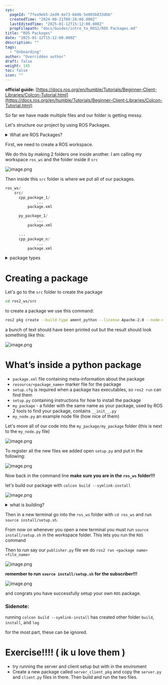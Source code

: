 ```yaml
---
sys:
  pageId: "7fea9eb5-2ed9-4e73-b6d6-5e093b833dbb"
  createdTime: "2024-08-21T00:28:00.000Z"
  lastEditedTime: "2025-01-12T15:12:00.000Z"
  propFilepath: "docs/Guides/intro_to_ROS2/ROS Packages.md"
title: "ROS Packages"
date: "2025-01-12T15:12:00.000Z"
description: ""
tags:
  - "Onboarding"
author: "Overridden author"
draft: false
weight: 145
toc: false
icon: ""
---
```


**official guide:** [https://docs.ros.org/en/humble/Tutorials/Beginner-Client-Libraries/Colcon-Tutorial.html](https://docs.ros.org/en/humble/Tutorials/Beginner-Client-Libraries/Colcon-Tutorial.html)

So far we have made multiple files and our folder is getting messy.

Let's structure our project by using ROS Packages.

<details>

<summary>What are ROS Packages?</summary>

ROS Packages are, as the name implies, packages of code that are highly sharable between ROS developers.

They consist of a folder, `package.xml` file, and source code

```python
      cpp_package_1/
		      ... imagine much code files here ..
          package.xml
```

</details>

First, we need to create a ROS workspace.

We do this by making 2 folders one inside another. I am calling my workspace `ros_ws` and the folder inside it `src`

![image.png](https://prod-files-secure.s3.us-west-2.amazonaws.com/d518164a-d88e-44d1-a4ee-3adb3bd8bce0/70706947-fd18-4537-a67b-e12946812d31/image.png?X-Amz-Algorithm=AWS4-HMAC-SHA256&X-Amz-Content-Sha256=UNSIGNED-PAYLOAD&X-Amz-Credential=ASIAZI2LB466RKSB5VKI%2F20250518%2Fus-west-2%2Fs3%2Faws4_request&X-Amz-Date=20250518T024057Z&X-Amz-Expires=3600&X-Amz-Security-Token=IQoJb3JpZ2luX2VjELH%2F%2F%2F%2F%2F%2F%2F%2F%2F%2FwEaCXVzLXdlc3QtMiJHMEUCIHKZOo9kob2n2Fa1acQn9DReOMxhn0%2BWbWdWpwvRD56oAiEAwZPr4bzz%2FgVVLAUZUhtv4r5wmFfLmU0mcC1m6bhAkdUq%2FwMIahAAGgw2Mzc0MjMxODM4MDUiDKBN6k8h21SggNi4GyrcA4XbUgG2r%2FsLTT2zlvjau3E80hihrrYhA%2FFz%2BLW09Y0eup1JMOhTwF9XQ1UwfDD1W2Yx2QcBviD4bwxSd6IPbbl2lRTT3mUZhrzKlbL6X72%2Bpzs3AlpE%2BArfS68yZqP4sxGgzfGmilvLH%2FGaaeK6TpMkHiBENS%2FbY24zlRtj2j3iG4DGnqhtnJ2qib88%2FB0a3DeboQu%2FGy5jklhwWsSRF4nIAm6hpedJKfpc519D%2BvK0Keqm1%2F4iyyTnFcrCg59u5hbUbZAkpydHNWdaOYShcMvuuoNjdN7EvbnP0UnR%2FboQ%2F8eH%2BLjtRFMG6ZQTMf56vtn8WJQbFfn80xUTLJR6g5erSjo97Ne%2Fg99m7%2Fl6V4hppy8oZtEr5evkbXrmWYsZZ7TkAEPbqgdHaUTb0zZk4uRwOn2vNHB1Tqad%2FFP9vSalrMEyLOfqCdM%2ByewLYOEadJznUYn9H7zB%2BY76wAPKwqww89yHPPlWW89BrJ3U5IDp5JW4GH7M5ow%2FIQQr1%2BIaqH2UCFxOLkQc9n%2Bs3IbmRxLo6PENz8Wcnov%2BHV%2BfsfVvGumOKuSYlNQPw%2Bzb1Qovpsr09gULgWDAj1B7wsXG7Ne726FVkDXCDZPAWI1SNcwDmHZy9cI6Wghd8ocMMO3XpMEGOqUBue7CTo%2B26zKmW6E%2BeETKtV0%2BxzrCKoLv14FGhO7Fx0WqAO5iWgbAyATLPFEdAnDYf%2FBtO7Mr8CrEtQw5KqYmx715q%2FBtbNDAge%2FFnNIsLWTFMbpi7FdJMC1s5C7Rmeh5TGrx%2FcYYm7Fhp8EdTaVCfxtua1SE2SWsB%2Fs0IpekIDDMJQsm6EBuxqDDZTxVyVEyQokbUm%2BfjXOI0ldEkAS7tTftNPoV&X-Amz-Signature=753e7b26af69a6add0539f64bc33de08094af98e1c7251fdcb08d723fe34e685&X-Amz-SignedHeaders=host&x-id=GetObject)

Then inside this `src` folder is where we put all of our packages.

```python
ros_ws/
    src/
      cpp_package_1/
		      ...
          package.xml

      py_package_1/
		      ...
          package.xml

      ...
      cpp_package_n/
		      ...
          package.xml

```

<details>

<summary>package types</summary>

packages can be either `C++` or python.

the intern file structure is different for each but for this guide we will stick to creating python packages

</details>

# Creating a package

Let's go to the `src` folder to create the package

```bash
cd ros2_ws/src
```

to create a package we use this command:

```bash
ros2 pkg create --build-type ament_python --license Apache-2.0 --node-name my_node my_package
```

a bunch of text should have been printed out but the result should look something like this:

![image.png](https://prod-files-secure.s3.us-west-2.amazonaws.com/d518164a-d88e-44d1-a4ee-3adb3bd8bce0/e6cf1e3f-8512-4a3e-b131-079f800bf3e8/image.png?X-Amz-Algorithm=AWS4-HMAC-SHA256&X-Amz-Content-Sha256=UNSIGNED-PAYLOAD&X-Amz-Credential=ASIAZI2LB466RKSB5VKI%2F20250518%2Fus-west-2%2Fs3%2Faws4_request&X-Amz-Date=20250518T024057Z&X-Amz-Expires=3600&X-Amz-Security-Token=IQoJb3JpZ2luX2VjELH%2F%2F%2F%2F%2F%2F%2F%2F%2F%2FwEaCXVzLXdlc3QtMiJHMEUCIHKZOo9kob2n2Fa1acQn9DReOMxhn0%2BWbWdWpwvRD56oAiEAwZPr4bzz%2FgVVLAUZUhtv4r5wmFfLmU0mcC1m6bhAkdUq%2FwMIahAAGgw2Mzc0MjMxODM4MDUiDKBN6k8h21SggNi4GyrcA4XbUgG2r%2FsLTT2zlvjau3E80hihrrYhA%2FFz%2BLW09Y0eup1JMOhTwF9XQ1UwfDD1W2Yx2QcBviD4bwxSd6IPbbl2lRTT3mUZhrzKlbL6X72%2Bpzs3AlpE%2BArfS68yZqP4sxGgzfGmilvLH%2FGaaeK6TpMkHiBENS%2FbY24zlRtj2j3iG4DGnqhtnJ2qib88%2FB0a3DeboQu%2FGy5jklhwWsSRF4nIAm6hpedJKfpc519D%2BvK0Keqm1%2F4iyyTnFcrCg59u5hbUbZAkpydHNWdaOYShcMvuuoNjdN7EvbnP0UnR%2FboQ%2F8eH%2BLjtRFMG6ZQTMf56vtn8WJQbFfn80xUTLJR6g5erSjo97Ne%2Fg99m7%2Fl6V4hppy8oZtEr5evkbXrmWYsZZ7TkAEPbqgdHaUTb0zZk4uRwOn2vNHB1Tqad%2FFP9vSalrMEyLOfqCdM%2ByewLYOEadJznUYn9H7zB%2BY76wAPKwqww89yHPPlWW89BrJ3U5IDp5JW4GH7M5ow%2FIQQr1%2BIaqH2UCFxOLkQc9n%2Bs3IbmRxLo6PENz8Wcnov%2BHV%2BfsfVvGumOKuSYlNQPw%2Bzb1Qovpsr09gULgWDAj1B7wsXG7Ne726FVkDXCDZPAWI1SNcwDmHZy9cI6Wghd8ocMMO3XpMEGOqUBue7CTo%2B26zKmW6E%2BeETKtV0%2BxzrCKoLv14FGhO7Fx0WqAO5iWgbAyATLPFEdAnDYf%2FBtO7Mr8CrEtQw5KqYmx715q%2FBtbNDAge%2FFnNIsLWTFMbpi7FdJMC1s5C7Rmeh5TGrx%2FcYYm7Fhp8EdTaVCfxtua1SE2SWsB%2Fs0IpekIDDMJQsm6EBuxqDDZTxVyVEyQokbUm%2BfjXOI0ldEkAS7tTftNPoV&X-Amz-Signature=1b4105f8b85650a9165cb47001b537efa3e8b81e4458298214d9aa5f03f83782&X-Amz-SignedHeaders=host&x-id=GetObject)

# What’s inside a python package

- `package.xml` file containing meta-information about the package
- `resource/<package_name>` marker file for the package
- `setup.cfg` is required when a package has executables, so `ros2 run` can find them
- `setup.py` containing instructions for how to install the package
- `my_package` - a folder with the same name as your package, used by ROS 2 tools to find your package, contains `__init__.py`
- `my_node.py` an example node file (how nice of them)

Let's move all of our code into the `my_package/my_package` folder (this is next to the `my_node.py` file)

![image.png](https://prod-files-secure.s3.us-west-2.amazonaws.com/d518164a-d88e-44d1-a4ee-3adb3bd8bce0/9ce58f11-0da9-4d3e-b86d-506a9685d378/image.png?X-Amz-Algorithm=AWS4-HMAC-SHA256&X-Amz-Content-Sha256=UNSIGNED-PAYLOAD&X-Amz-Credential=ASIAZI2LB466RKSB5VKI%2F20250518%2Fus-west-2%2Fs3%2Faws4_request&X-Amz-Date=20250518T024057Z&X-Amz-Expires=3600&X-Amz-Security-Token=IQoJb3JpZ2luX2VjELH%2F%2F%2F%2F%2F%2F%2F%2F%2F%2FwEaCXVzLXdlc3QtMiJHMEUCIHKZOo9kob2n2Fa1acQn9DReOMxhn0%2BWbWdWpwvRD56oAiEAwZPr4bzz%2FgVVLAUZUhtv4r5wmFfLmU0mcC1m6bhAkdUq%2FwMIahAAGgw2Mzc0MjMxODM4MDUiDKBN6k8h21SggNi4GyrcA4XbUgG2r%2FsLTT2zlvjau3E80hihrrYhA%2FFz%2BLW09Y0eup1JMOhTwF9XQ1UwfDD1W2Yx2QcBviD4bwxSd6IPbbl2lRTT3mUZhrzKlbL6X72%2Bpzs3AlpE%2BArfS68yZqP4sxGgzfGmilvLH%2FGaaeK6TpMkHiBENS%2FbY24zlRtj2j3iG4DGnqhtnJ2qib88%2FB0a3DeboQu%2FGy5jklhwWsSRF4nIAm6hpedJKfpc519D%2BvK0Keqm1%2F4iyyTnFcrCg59u5hbUbZAkpydHNWdaOYShcMvuuoNjdN7EvbnP0UnR%2FboQ%2F8eH%2BLjtRFMG6ZQTMf56vtn8WJQbFfn80xUTLJR6g5erSjo97Ne%2Fg99m7%2Fl6V4hppy8oZtEr5evkbXrmWYsZZ7TkAEPbqgdHaUTb0zZk4uRwOn2vNHB1Tqad%2FFP9vSalrMEyLOfqCdM%2ByewLYOEadJznUYn9H7zB%2BY76wAPKwqww89yHPPlWW89BrJ3U5IDp5JW4GH7M5ow%2FIQQr1%2BIaqH2UCFxOLkQc9n%2Bs3IbmRxLo6PENz8Wcnov%2BHV%2BfsfVvGumOKuSYlNQPw%2Bzb1Qovpsr09gULgWDAj1B7wsXG7Ne726FVkDXCDZPAWI1SNcwDmHZy9cI6Wghd8ocMMO3XpMEGOqUBue7CTo%2B26zKmW6E%2BeETKtV0%2BxzrCKoLv14FGhO7Fx0WqAO5iWgbAyATLPFEdAnDYf%2FBtO7Mr8CrEtQw5KqYmx715q%2FBtbNDAge%2FFnNIsLWTFMbpi7FdJMC1s5C7Rmeh5TGrx%2FcYYm7Fhp8EdTaVCfxtua1SE2SWsB%2Fs0IpekIDDMJQsm6EBuxqDDZTxVyVEyQokbUm%2BfjXOI0ldEkAS7tTftNPoV&X-Amz-Signature=9bdc9ff40f93cfeefe15445109cd34552deb9a1c13eff1eff107a7c747841dc8&X-Amz-SignedHeaders=host&x-id=GetObject)

To register all the new files we added open `setup.py` and put in the following:

![image.png](https://prod-files-secure.s3.us-west-2.amazonaws.com/d518164a-d88e-44d1-a4ee-3adb3bd8bce0/1cd7c262-4cae-4496-9d75-c178537d24a2/image.png?X-Amz-Algorithm=AWS4-HMAC-SHA256&X-Amz-Content-Sha256=UNSIGNED-PAYLOAD&X-Amz-Credential=ASIAZI2LB466RKSB5VKI%2F20250518%2Fus-west-2%2Fs3%2Faws4_request&X-Amz-Date=20250518T024057Z&X-Amz-Expires=3600&X-Amz-Security-Token=IQoJb3JpZ2luX2VjELH%2F%2F%2F%2F%2F%2F%2F%2F%2F%2FwEaCXVzLXdlc3QtMiJHMEUCIHKZOo9kob2n2Fa1acQn9DReOMxhn0%2BWbWdWpwvRD56oAiEAwZPr4bzz%2FgVVLAUZUhtv4r5wmFfLmU0mcC1m6bhAkdUq%2FwMIahAAGgw2Mzc0MjMxODM4MDUiDKBN6k8h21SggNi4GyrcA4XbUgG2r%2FsLTT2zlvjau3E80hihrrYhA%2FFz%2BLW09Y0eup1JMOhTwF9XQ1UwfDD1W2Yx2QcBviD4bwxSd6IPbbl2lRTT3mUZhrzKlbL6X72%2Bpzs3AlpE%2BArfS68yZqP4sxGgzfGmilvLH%2FGaaeK6TpMkHiBENS%2FbY24zlRtj2j3iG4DGnqhtnJ2qib88%2FB0a3DeboQu%2FGy5jklhwWsSRF4nIAm6hpedJKfpc519D%2BvK0Keqm1%2F4iyyTnFcrCg59u5hbUbZAkpydHNWdaOYShcMvuuoNjdN7EvbnP0UnR%2FboQ%2F8eH%2BLjtRFMG6ZQTMf56vtn8WJQbFfn80xUTLJR6g5erSjo97Ne%2Fg99m7%2Fl6V4hppy8oZtEr5evkbXrmWYsZZ7TkAEPbqgdHaUTb0zZk4uRwOn2vNHB1Tqad%2FFP9vSalrMEyLOfqCdM%2ByewLYOEadJznUYn9H7zB%2BY76wAPKwqww89yHPPlWW89BrJ3U5IDp5JW4GH7M5ow%2FIQQr1%2BIaqH2UCFxOLkQc9n%2Bs3IbmRxLo6PENz8Wcnov%2BHV%2BfsfVvGumOKuSYlNQPw%2Bzb1Qovpsr09gULgWDAj1B7wsXG7Ne726FVkDXCDZPAWI1SNcwDmHZy9cI6Wghd8ocMMO3XpMEGOqUBue7CTo%2B26zKmW6E%2BeETKtV0%2BxzrCKoLv14FGhO7Fx0WqAO5iWgbAyATLPFEdAnDYf%2FBtO7Mr8CrEtQw5KqYmx715q%2FBtbNDAge%2FFnNIsLWTFMbpi7FdJMC1s5C7Rmeh5TGrx%2FcYYm7Fhp8EdTaVCfxtua1SE2SWsB%2Fs0IpekIDDMJQsm6EBuxqDDZTxVyVEyQokbUm%2BfjXOI0ldEkAS7tTftNPoV&X-Amz-Signature=54033d4693bb9bfa606fd93bd874374cb511d2c1f6670efc3bbe5a136de218c5&X-Amz-SignedHeaders=host&x-id=GetObject)

Now back in the command line **make sure you are in the** **`ros_ws`** **folder!!!**

let's build our package with `colcon build --symlink-install`

![image.png](https://prod-files-secure.s3.us-west-2.amazonaws.com/d518164a-d88e-44d1-a4ee-3adb3bd8bce0/2f2a0d27-b173-48fd-b189-5f5c0ce65619/image.png?X-Amz-Algorithm=AWS4-HMAC-SHA256&X-Amz-Content-Sha256=UNSIGNED-PAYLOAD&X-Amz-Credential=ASIAZI2LB466RKSB5VKI%2F20250518%2Fus-west-2%2Fs3%2Faws4_request&X-Amz-Date=20250518T024057Z&X-Amz-Expires=3600&X-Amz-Security-Token=IQoJb3JpZ2luX2VjELH%2F%2F%2F%2F%2F%2F%2F%2F%2F%2FwEaCXVzLXdlc3QtMiJHMEUCIHKZOo9kob2n2Fa1acQn9DReOMxhn0%2BWbWdWpwvRD56oAiEAwZPr4bzz%2FgVVLAUZUhtv4r5wmFfLmU0mcC1m6bhAkdUq%2FwMIahAAGgw2Mzc0MjMxODM4MDUiDKBN6k8h21SggNi4GyrcA4XbUgG2r%2FsLTT2zlvjau3E80hihrrYhA%2FFz%2BLW09Y0eup1JMOhTwF9XQ1UwfDD1W2Yx2QcBviD4bwxSd6IPbbl2lRTT3mUZhrzKlbL6X72%2Bpzs3AlpE%2BArfS68yZqP4sxGgzfGmilvLH%2FGaaeK6TpMkHiBENS%2FbY24zlRtj2j3iG4DGnqhtnJ2qib88%2FB0a3DeboQu%2FGy5jklhwWsSRF4nIAm6hpedJKfpc519D%2BvK0Keqm1%2F4iyyTnFcrCg59u5hbUbZAkpydHNWdaOYShcMvuuoNjdN7EvbnP0UnR%2FboQ%2F8eH%2BLjtRFMG6ZQTMf56vtn8WJQbFfn80xUTLJR6g5erSjo97Ne%2Fg99m7%2Fl6V4hppy8oZtEr5evkbXrmWYsZZ7TkAEPbqgdHaUTb0zZk4uRwOn2vNHB1Tqad%2FFP9vSalrMEyLOfqCdM%2ByewLYOEadJznUYn9H7zB%2BY76wAPKwqww89yHPPlWW89BrJ3U5IDp5JW4GH7M5ow%2FIQQr1%2BIaqH2UCFxOLkQc9n%2Bs3IbmRxLo6PENz8Wcnov%2BHV%2BfsfVvGumOKuSYlNQPw%2Bzb1Qovpsr09gULgWDAj1B7wsXG7Ne726FVkDXCDZPAWI1SNcwDmHZy9cI6Wghd8ocMMO3XpMEGOqUBue7CTo%2B26zKmW6E%2BeETKtV0%2BxzrCKoLv14FGhO7Fx0WqAO5iWgbAyATLPFEdAnDYf%2FBtO7Mr8CrEtQw5KqYmx715q%2FBtbNDAge%2FFnNIsLWTFMbpi7FdJMC1s5C7Rmeh5TGrx%2FcYYm7Fhp8EdTaVCfxtua1SE2SWsB%2Fs0IpekIDDMJQsm6EBuxqDDZTxVyVEyQokbUm%2BfjXOI0ldEkAS7tTftNPoV&X-Amz-Signature=8052c131482d0b8db9b522db4907c3fd3aacb8abdc079118aa977d9147261ae2&X-Amz-SignedHeaders=host&x-id=GetObject)

<details>

<summary>what is building?</summary>

if you are a CS major at Rose-Hulman you will learn the answer to this in CSSE132

but TLDR; is it combines all the code files into one program that can be run easily 

</details>

Then in a new terminal go into the `ros_ws` folder with `cd ros_ws` and run `source install/setup.sh`. 

From now on whenever you open a new terminal you must run `source install/setup.sh` in the workspace folder. This lets you run the `ROS` command

Then to run say our `publisher.py` file we do `ros2 run <package name> <file_name>`

![image.png](https://prod-files-secure.s3.us-west-2.amazonaws.com/d518164a-d88e-44d1-a4ee-3adb3bd8bce0/4f4b1219-3a44-4632-aa0a-ce3471699f59/image.png?X-Amz-Algorithm=AWS4-HMAC-SHA256&X-Amz-Content-Sha256=UNSIGNED-PAYLOAD&X-Amz-Credential=ASIAZI2LB466RKSB5VKI%2F20250518%2Fus-west-2%2Fs3%2Faws4_request&X-Amz-Date=20250518T024057Z&X-Amz-Expires=3600&X-Amz-Security-Token=IQoJb3JpZ2luX2VjELH%2F%2F%2F%2F%2F%2F%2F%2F%2F%2FwEaCXVzLXdlc3QtMiJHMEUCIHKZOo9kob2n2Fa1acQn9DReOMxhn0%2BWbWdWpwvRD56oAiEAwZPr4bzz%2FgVVLAUZUhtv4r5wmFfLmU0mcC1m6bhAkdUq%2FwMIahAAGgw2Mzc0MjMxODM4MDUiDKBN6k8h21SggNi4GyrcA4XbUgG2r%2FsLTT2zlvjau3E80hihrrYhA%2FFz%2BLW09Y0eup1JMOhTwF9XQ1UwfDD1W2Yx2QcBviD4bwxSd6IPbbl2lRTT3mUZhrzKlbL6X72%2Bpzs3AlpE%2BArfS68yZqP4sxGgzfGmilvLH%2FGaaeK6TpMkHiBENS%2FbY24zlRtj2j3iG4DGnqhtnJ2qib88%2FB0a3DeboQu%2FGy5jklhwWsSRF4nIAm6hpedJKfpc519D%2BvK0Keqm1%2F4iyyTnFcrCg59u5hbUbZAkpydHNWdaOYShcMvuuoNjdN7EvbnP0UnR%2FboQ%2F8eH%2BLjtRFMG6ZQTMf56vtn8WJQbFfn80xUTLJR6g5erSjo97Ne%2Fg99m7%2Fl6V4hppy8oZtEr5evkbXrmWYsZZ7TkAEPbqgdHaUTb0zZk4uRwOn2vNHB1Tqad%2FFP9vSalrMEyLOfqCdM%2ByewLYOEadJznUYn9H7zB%2BY76wAPKwqww89yHPPlWW89BrJ3U5IDp5JW4GH7M5ow%2FIQQr1%2BIaqH2UCFxOLkQc9n%2Bs3IbmRxLo6PENz8Wcnov%2BHV%2BfsfVvGumOKuSYlNQPw%2Bzb1Qovpsr09gULgWDAj1B7wsXG7Ne726FVkDXCDZPAWI1SNcwDmHZy9cI6Wghd8ocMMO3XpMEGOqUBue7CTo%2B26zKmW6E%2BeETKtV0%2BxzrCKoLv14FGhO7Fx0WqAO5iWgbAyATLPFEdAnDYf%2FBtO7Mr8CrEtQw5KqYmx715q%2FBtbNDAge%2FFnNIsLWTFMbpi7FdJMC1s5C7Rmeh5TGrx%2FcYYm7Fhp8EdTaVCfxtua1SE2SWsB%2Fs0IpekIDDMJQsm6EBuxqDDZTxVyVEyQokbUm%2BfjXOI0ldEkAS7tTftNPoV&X-Amz-Signature=de93206002577713ab3465938b173161dec3f7bdd01583291346e66d6416a3ca&X-Amz-SignedHeaders=host&x-id=GetObject)

**remember to run** **`source install/setup.sh`** **for the subscriber!!!**

![image.png](https://prod-files-secure.s3.us-west-2.amazonaws.com/d518164a-d88e-44d1-a4ee-3adb3bd8bce0/02121119-dad4-49ec-8356-c956108b4243/image.png?X-Amz-Algorithm=AWS4-HMAC-SHA256&X-Amz-Content-Sha256=UNSIGNED-PAYLOAD&X-Amz-Credential=ASIAZI2LB466RKSB5VKI%2F20250518%2Fus-west-2%2Fs3%2Faws4_request&X-Amz-Date=20250518T024057Z&X-Amz-Expires=3600&X-Amz-Security-Token=IQoJb3JpZ2luX2VjELH%2F%2F%2F%2F%2F%2F%2F%2F%2F%2FwEaCXVzLXdlc3QtMiJHMEUCIHKZOo9kob2n2Fa1acQn9DReOMxhn0%2BWbWdWpwvRD56oAiEAwZPr4bzz%2FgVVLAUZUhtv4r5wmFfLmU0mcC1m6bhAkdUq%2FwMIahAAGgw2Mzc0MjMxODM4MDUiDKBN6k8h21SggNi4GyrcA4XbUgG2r%2FsLTT2zlvjau3E80hihrrYhA%2FFz%2BLW09Y0eup1JMOhTwF9XQ1UwfDD1W2Yx2QcBviD4bwxSd6IPbbl2lRTT3mUZhrzKlbL6X72%2Bpzs3AlpE%2BArfS68yZqP4sxGgzfGmilvLH%2FGaaeK6TpMkHiBENS%2FbY24zlRtj2j3iG4DGnqhtnJ2qib88%2FB0a3DeboQu%2FGy5jklhwWsSRF4nIAm6hpedJKfpc519D%2BvK0Keqm1%2F4iyyTnFcrCg59u5hbUbZAkpydHNWdaOYShcMvuuoNjdN7EvbnP0UnR%2FboQ%2F8eH%2BLjtRFMG6ZQTMf56vtn8WJQbFfn80xUTLJR6g5erSjo97Ne%2Fg99m7%2Fl6V4hppy8oZtEr5evkbXrmWYsZZ7TkAEPbqgdHaUTb0zZk4uRwOn2vNHB1Tqad%2FFP9vSalrMEyLOfqCdM%2ByewLYOEadJznUYn9H7zB%2BY76wAPKwqww89yHPPlWW89BrJ3U5IDp5JW4GH7M5ow%2FIQQr1%2BIaqH2UCFxOLkQc9n%2Bs3IbmRxLo6PENz8Wcnov%2BHV%2BfsfVvGumOKuSYlNQPw%2Bzb1Qovpsr09gULgWDAj1B7wsXG7Ne726FVkDXCDZPAWI1SNcwDmHZy9cI6Wghd8ocMMO3XpMEGOqUBue7CTo%2B26zKmW6E%2BeETKtV0%2BxzrCKoLv14FGhO7Fx0WqAO5iWgbAyATLPFEdAnDYf%2FBtO7Mr8CrEtQw5KqYmx715q%2FBtbNDAge%2FFnNIsLWTFMbpi7FdJMC1s5C7Rmeh5TGrx%2FcYYm7Fhp8EdTaVCfxtua1SE2SWsB%2Fs0IpekIDDMJQsm6EBuxqDDZTxVyVEyQokbUm%2BfjXOI0ldEkAS7tTftNPoV&X-Amz-Signature=3249d60e5e31962a012193fab9a1ae66dd363d7e08e27d9ff2c97d01298ff355&X-Amz-SignedHeaders=host&x-id=GetObject)

and congrats you have successfully setup your own `ROS` package.

### Sidenote:

running `colcon build --symlink-install` has created other folder `build`, `install`, and `log`

for the most part, these can be ignored.

# Exercise!!!! ( ik u love them )

- try running the server and client setup but with in the enviroment
- Create a new package called `server_client_pkg` and copy the `server.py` and `client.py` files in there. Then build and run the two files.
